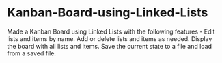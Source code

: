 # Kanban-Board-using-Linked-Lists
Made a Kanban Board using Linked Lists with the following features - Edit lists and items by name. Add or delete lists and items as needed. Display the board with all lists and items. Save the current state to a file and load from a saved file. 
